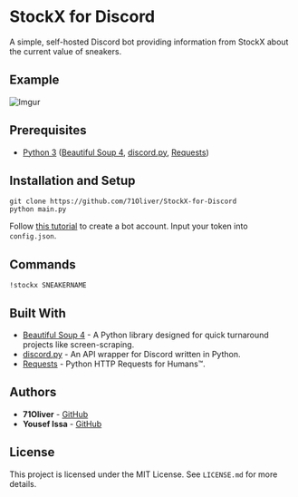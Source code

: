 # StockX for Discord

A simple, self-hosted Discord bot providing information from StockX about the current value of sneakers.

## Example

![Imgur]()

## Prerequisites

* [Python 3](https://www.python.org/downloads/) ([Beautiful Soup 4](https://www.crummy.com/software/BeautifulSoup/), [discord.py](https://github.com/Rapptz/discord.py), [Requests](https://github.com/requests/requests))

## Installation and Setup

```
git clone https://github.com/71Oliver/StockX-for-Discord
python main.py
```

Follow [this tutorial](https://discordpy.readthedocs.io/en/rewrite/discord.html) to create a bot account. Input your token into `config.json`.

## Commands

```
!stockx SNEAKERNAME
```

## Built With

* [Beautiful Soup 4](https://www.crummy.com/software/BeautifulSoup/) - A Python library designed for quick turnaround projects like screen-scraping.
* [discord.py](https://github.com/Rapptz/discord.py) - An API wrapper for Discord written in Python.
* [Requests](https://github.com/requests/requests) - Python HTTP Requests for Humans™.

## Authors

* **71Oliver** - [GitHub](https://github.com/71Oliver)
* **Yousef Issa** - [GitHub](https://github.com/yousefissa)

## License

This project is licensed under the MIT License. See `LICENSE.md` for more details.
